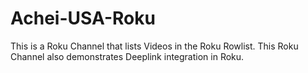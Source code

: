 # Achei-USA-Roku
This is a Roku Channel that lists Videos in the Roku Rowlist. This Roku Channel also demonstrates Deeplink integration in Roku.

